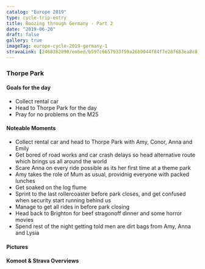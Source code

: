 ```yaml
---
catalog: "Europe 2019"
type: cycle-trip-entry
title: Boozing through Germany - Part 2
date: "2019-06-20"
draft: false
gallery: true
imageTag: europe-cycle-2019-germany-1
stravaLink: [2468362890/embed/b597c6657933f59a26b9044f84f7e28f683ea8c8, 2475128892/embed/fb7900328aed7894555b8460faf6b9d7aa07cf37, 2477116364/embed/93e23a9004667e7268483613cac24cc5f54a6789]
---
```


### Thorpe Park

#### Goals for the day

*   Collect rental car
*   Head to Thorpe Park for the day
*   Pray for no problems on the M25


#### Noteable Moments

*   Collect rental car and head to Thorpe Park with Amy, Conor, Anna and Emily
*   Get bored of road works and car crash delays so head alternative route which brings us all around the world
*   Scare Anna on every ride possible as its her first time at a theme park
*   Amy takes the role of Mum as usual, providnig everyone with packed lunches
*   Get soaked on the log flume
*   Sprint to the last rollercoaster before park closes, and get confused when security start running behind us
*   Manage to get all rides in before park closing
*   Head back to Brighton for beef stragonoff dinner and some horror movies
*   Spend rest of the night getting told men are dirt bags from Amy, Anna and Lysia

</div>

#### Pictures

#### Komoot & Strava Overviews